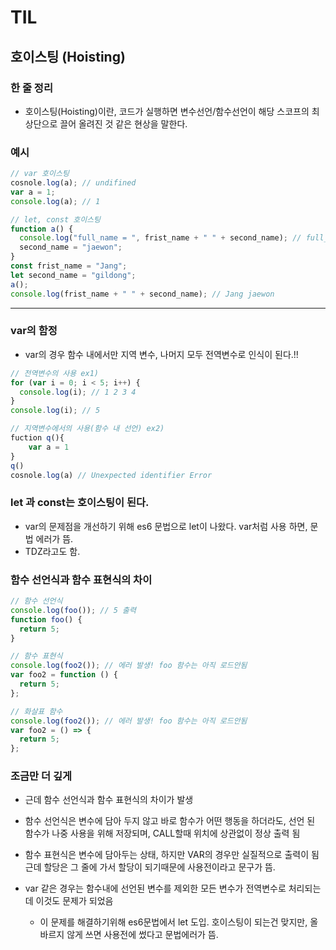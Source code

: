 # TIL

## 호이스팅 (Hoisting)

### 한 줄 정리

- 호이스팅(Hoisting)이란, 코드가 실행하면 변수선언/함수선언이 해당 스코프의 최상단으로 끌어 올려진 것 같은 현상을 말한다.

### 예시

```jsx
// var 호이스팅
cosnole.log(a); // undifined
var a = 1;
console.log(a); // 1

// let, const 호이스팅
function a() {
  console.log("full_name = ", frist_name + " " + second_name); // full_name = Jang gildong
  second_name = "jaewon";
}
const frist_name = "Jang";
let second_name = "gildong";
a();
console.log(frist_name + " " + second_name); // Jang jaewon
```

---

### var의 함정

- var의 경우 함수 내에서만 지역 변수, 나머지 모두 전역변수로 인식이 된다.!!

```jsx
// 전역변수의 사용 ex1)
for (var i = 0; i < 5; i++) {
  console.log(i); // 1 2 3 4
}
console.log(i); // 5

// 지역변수에서의 사용(함수 내 선언) ex2)
fuction q(){
	var a = 1
}
q()
cosnole.log(a) // Unexpected identifier Error

```

### let 과 const는 호이스팅이 된다.

- var의 문제점을 개선하기 위해 es6 문법으로 let이 나왔다. var처럼 사용 하면, 문법 에러가 뜸.
- TDZ라고도 함.

### 함수 선언식과 함수 표현식의 차이

```jsx
// 함수 선언식
console.log(foo()); // 5 출력
function foo() {
  return 5;
}

// 함수 표현식
console.log(foo2()); // 에러 발생! foo 함수는 아직 로드안됨
var foo2 = function () {
  return 5;
};

// 화살표 함수
console.log(foo2()); // 에러 발생! foo 함수는 아직 로드안됨
var foo2 = () => {
  return 5;
};
```

### 조금만 더 깊게

- 근데 함수 선언식과 함수 표현식의 차이가 발생

- 함수 선언식은 변수에 담아 두지 않고 바로 함수가 어떤 행동을 하더라도, 선언 된 함수가 나중 사용을 위해 저장되며, CALL할때 위치에 상관없이 정상 출력 됨

- 함수 표현식은 변수에 담아두는 상태, 하지만 VAR의 경우만 실질적으로 출력이 됨 근데 할당은 그 줄에 가서 할당이 되기때문에 사용전이라고 문구가 뜸.

- var 같은 경우는 함수내에 선언된 변수를 제외한 모든 변수가 전역변수로 처리되는데 이것도 문제가 되었음
  - 이 문제를 해결하기위해 es6문법에서 let 도입. 호이스팅이 되는건 맞지만, 올바르지 않게 쓰면 사용전에 썼다고 문법에러가 뜸.
